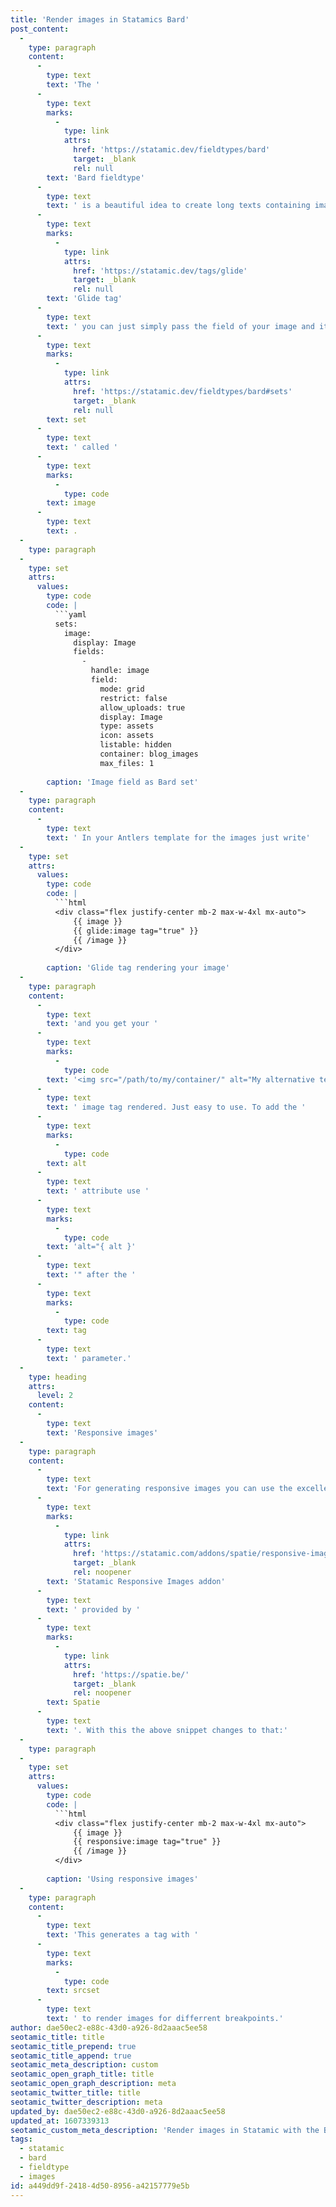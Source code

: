 ```yaml
---
title: 'Render images in Statamics Bard'
post_content:
  -
    type: paragraph
    content:
      -
        type: text
        text: 'The '
      -
        type: text
        marks:
          -
            type: link
            attrs:
              href: 'https://statamic.dev/fieldtypes/bard'
              target: _blank
              rel: null
        text: 'Bard fieldtype'
      -
        type: text
        text: ' is a beautiful idea to create long texts containing images, code samples - basically any sort of content. While I was creating my blog I was not sure how to extract images from the Bard field. Thanks to the '
      -
        type: text
        marks:
          -
            type: link
            attrs:
              href: 'https://statamic.dev/tags/glide'
              target: _blank
              rel: null
        text: 'Glide tag'
      -
        type: text
        text: ' you can just simply pass the field of your image and it automatically outputs the proper url. My image field is a '
      -
        type: text
        marks:
          -
            type: link
            attrs:
              href: 'https://statamic.dev/fieldtypes/bard#sets'
              target: _blank
              rel: null
        text: set
      -
        type: text
        text: ' called '
      -
        type: text
        marks:
          -
            type: code
        text: image
      -
        type: text
        text: .
  -
    type: paragraph
  -
    type: set
    attrs:
      values:
        type: code
        code: |
          ```yaml
          sets:
            image:
              display: Image
              fields:
                -
                  handle: image
                  field:
                    mode: grid
                    restrict: false
                    allow_uploads: true
                    display: Image
                    type: assets
                    icon: assets
                    listable: hidden
                    container: blog_images
                    max_files: 1
          
        caption: 'Image field as Bard set'
  -
    type: paragraph
    content:
      -
        type: text
        text: ' In your Antlers template for the images just write'
  -
    type: set
    attrs:
      values:
        type: code
        code: |
          ```html
          <div class="flex justify-center mb-2 max-w-4xl mx-auto">
              {{ image }}
              {{ glide:image tag="true" }}
              {{ /image }}
          </div>
          
        caption: 'Glide tag rendering your image'
  -
    type: paragraph
    content:
      -
        type: text
        text: 'and you get your '
      -
        type: text
        marks:
          -
            type: code
        text: '<img src="/path/to/my/container/" alt="My alternative text">'
      -
        type: text
        text: ' image tag rendered. Just easy to use. To add the '
      -
        type: text
        marks:
          -
            type: code
        text: alt
      -
        type: text
        text: ' attribute use '
      -
        type: text
        marks:
          -
            type: code
        text: 'alt="{ alt }'
      -
        type: text
        text: '" after the '
      -
        type: text
        marks:
          -
            type: code
        text: tag
      -
        type: text
        text: ' parameter.'
  -
    type: heading
    attrs:
      level: 2
    content:
      -
        type: text
        text: 'Responsive images'
  -
    type: paragraph
    content:
      -
        type: text
        text: 'For generating responsive images you can use the excellent '
      -
        type: text
        marks:
          -
            type: link
            attrs:
              href: 'https://statamic.com/addons/spatie/responsive-images'
              target: _blank
              rel: noopener
        text: 'Statamic Responsive Images addon'
      -
        type: text
        text: ' provided by '
      -
        type: text
        marks:
          -
            type: link
            attrs:
              href: 'https://spatie.be/'
              target: _blank
              rel: noopener
        text: Spatie
      -
        type: text
        text: '. With this the above snippet changes to that:'
  -
    type: paragraph
  -
    type: set
    attrs:
      values:
        type: code
        code: |
          ```html
          <div class="flex justify-center mb-2 max-w-4xl mx-auto">
              {{ image }}
              {{ responsive:image tag="true" }}
              {{ /image }}
          </div>
          
        caption: 'Using responsive images'
  -
    type: paragraph
    content:
      -
        type: text
        text: 'This generates a tag with '
      -
        type: text
        marks:
          -
            type: code
        text: srcset
      -
        type: text
        text: ' to render images for differrent breakpoints.'
author: dae50ec2-e88c-43d0-a926-8d2aaac5ee58
seotamic_title: title
seotamic_title_prepend: true
seotamic_title_append: true
seotamic_meta_description: custom
seotamic_open_graph_title: title
seotamic_open_graph_description: meta
seotamic_twitter_title: title
seotamic_twitter_description: meta
updated_by: dae50ec2-e88c-43d0-a926-8d2aaac5ee58
updated_at: 1607339313
seotamic_custom_meta_description: 'Render images in Statamic with the Bard fieldtype.'
tags:
  - statamic
  - bard
  - fieldtype
  - images
id: a449dd9f-2418-4d50-8956-a42157779e5b
---
```

